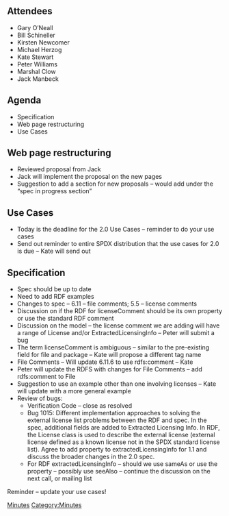 ## Attendees

  - Gary O’Neall
  - Bill Schineller
  - Kirsten Newcomer
  - Michael Herzog
  - Kate Stewart
  - Peter Williams
  - Marshal Clow
  - Jack Manbeck

## Agenda

  - Specification
  - Web page restructuring
  - Use Cases

## Web page restructuring

  - Reviewed proposal from Jack
  - Jack will implement the proposal on the new pages
  - Suggestion to add a section for new proposals – would add under the
    “spec in progress section”

## Use Cases

  - Today is the deadline for the 2.0 Use Cases – reminder to do your
    use cases
  - Send out reminder to entire SPDX distribution that the use cases for
    2.0 is due – Kate will send out

## Specification

  - Spec should be up to date
  - Need to add RDF examples
  - Changes to spec – 6.11 – file comments; 5.5 – license comments
  - Discussion on if the RDF for licenseComment should be its own
    property or use the standard RDF comment
  - Discussion on the model – the license comment we are adding will
    have a range of License and/or ExtractedLicensingInfo – Peter will
    submit a bug
  - The term licenseComment is ambiguous – similar to the pre-existing
    field for file and package – Kate will propose a different tag name
  - File Comments – Will update 6.11.6 to use rdfs:comment – Kate
  - Peter will update the RDFS with changes for File Comments – add
    rdfs:comment to File
  - Suggestion to use an example other than one involving licenses –
    Kate will update with a more general example
  - Review of bugs:
      - Verification Code – close as resolved
      - Bug 1015: Different implementation approaches to solving the
        external license list problems between the RDF and spec. In the
        spec, additional fields are added to Extracted Licensing Info.
        In RDF, the License class is used to describe the external
        license (external license defined as a known license not in the
        SPDX standard license list). Agree to add property to
        extractedLicensingInfo for 1.1 and discuss the broader changes
        in the 2.0 spec.
      - For RDF extractedLicensingInfo – should we use sameAs or use the
        property – possibly use seeAlso – continue the discussion on the
        next call, or mailing list

Reminder – update your use cases\!

[Minutes](Category:Technical "wikilink")
[Category:Minutes](Category:Minutes "wikilink")
